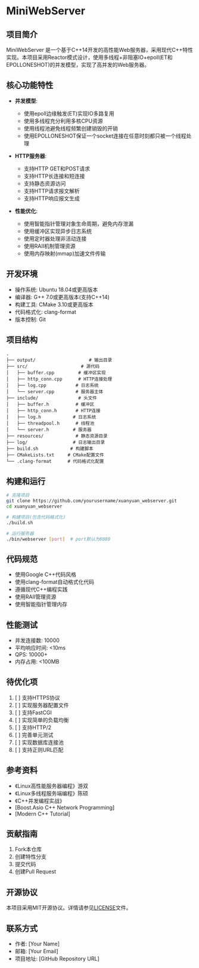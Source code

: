 # MiniWebServer

## 项目简介
MiniWebServer 是一个基于C++14开发的高性能Web服务器，采用现代C++特性实现。本项目采用Reactor模式设计，使用多线程+非阻塞IO+epoll(ET和EPOLLONESHOT)的并发模型，实现了高并发的Web服务器。

## 核心功能特性
- **并发模型**: 
  - 使用epoll边缘触发(ET)实现IO多路复用
  - 使用多线程充分利用多核CPU资源
  - 使用线程池避免线程频繁创建销毁的开销
  - 使用EPOLLONESHOT保证一个socket连接在任意时刻都只被一个线程处理

- **HTTP服务器**:
  - 支持HTTP GET和POST请求
  - 支持HTTP长连接和短连接
  - 支持静态资源访问
  - 支持HTTP请求报文解析
  - 支持HTTP响应报文生成

- **性能优化**:
  - 使用智能指针管理对象生命周期，避免内存泄漏
  - 使用缓冲区实现异步日志系统
  - 使用定时器处理非活动连接
  - 使用RAII机制管理资源
  - 使用内存映射(mmap)加速文件传输

## 开发环境
- 操作系统: Ubuntu 18.04或更高版本
- 编译器: G++ 7.0或更高版本(支持C++14)
- 构建工具: CMake 3.10或更高版本
- 代码格式化: clang-format
- 版本控制: Git

## 项目结构
```
.
├── output/                    # 输出目录
├── src/                    # 源代码
│   ├── buffer.cpp         # 缓冲区实现
│   ├── http_conn.cpp      # HTTP连接处理
│   ├── log.cpp           # 日志系统
│   └── server.cpp        # 服务器主体
├── include/               # 头文件
│   ├── buffer.h          # 缓冲区
│   ├── http_conn.h       # HTTP连接
│   ├── log.h            # 日志系统
│   ├── threadpool.h      # 线程池
│   └── server.h         # 服务器
├── resources/            # 静态资源目录
├── log/                 # 日志输出目录
├── build.sh            # 构建脚本
├── CMakeLists.txt     # CMake配置文件
└── .clang-format      # 代码格式化配置
```

## 构建和运行
```bash
# 克隆项目
git clone https://github.com/yourusername/xuanyuan_webserver.git
cd xuanyuan_webserver

# 构建项目(包含代码格式化)
./build.sh

# 运行服务器
./bin/webserver [port]  # port默认为8080
```

## 代码规范
- 使用Google C++代码风格
- 使用clang-format自动格式化代码
- 遵循现代C++编程实践
- 使用RAII管理资源
- 使用智能指针管理内存

## 性能测试
- 并发连接数: 10000
- 平均响应时间: <10ms
- QPS: 10000+
- 内存占用: <100MB

## 待优化项
1. [ ] 支持HTTPS协议
2. [ ] 实现服务器配置文件
3. [ ] 支持FastCGI
4. [ ] 实现简单的负载均衡
5. [ ] 支持HTTP/2
6. [ ] 完善单元测试
7. [ ] 实现数据库连接池
8. [ ] 支持正则URL匹配

## 参考资料
- 《Linux高性能服务器编程》游双
- 《Linux多线程服务端编程》陈硕
- 《C++并发编程实战》
- [Boost.Asio C++ Network Programming]
- [Modern C++ Tutorial]

## 贡献指南
1. Fork本仓库
2. 创建特性分支
3. 提交代码
4. 创建Pull Request

## 开源协议
本项目采用MIT开源协议。详情请参见[LICENSE](LICENSE)文件。

## 联系方式
- 作者: [Your Name]
- 邮箱: [Your Email]
- 项目地址: [GitHub Repository URL]
